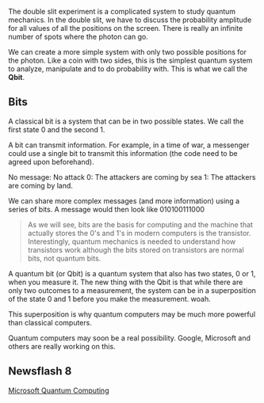The double slit experiment is a complicated system to study quantum mechanics. In the double slit, we have to discuss the probability amplitude for all values of all the positions on the screen. There is really an infinite number of spots where the photon can go. 

We can create a more simple system with only two possible positions for the photon. Like a coin with two sides, this is the simplest quantum system to analyze, manipulate and to do probability with. This is what we call the **Qbit**. 

## Bits

A classical bit is a system that can be in two possible states. We call the first state 0 and the second 1. 

A bit can transmit information. For example, in a time of war, a messenger could use a single bit to transmit this information (the code need to be agreed upon beforehand). 

No message: No attack 
0: The attackers are coming by sea
1: The attackers are coming by land. 

We can share more complex messages (and more information) using a series of bits. A message would then look like 010100111000

> As we will see, bits are the basis for computing and the machine that actually stores the 0's and 1's in modern computers is the transistor. Interestingly, quantum mechanics is needed to understand how transistors work although the bits stored on transistors are normal bits, not quantum bits.

A quantum bit (or Qbit) is a quantum system that also has two states, 0 or 1, when you measure it. The new thing with the Qbit is that while there are only two outcomes to a measurement, the system can be in a superposition of the state 0 and 1 before you make the measurement. woah.

This superposition is why quantum computers may be much more powerful than classical computers. 

Quantum computers may soon be a real possibility. Google, Microsoft and others are really working on this. 

## Newsflash 8


<a href="https://www.nytimes.com/2016/11/21/technology/microsoft-spends-big-to-build-quantum-computer.html" target="_blank">Microsoft Quantum Computing</a>